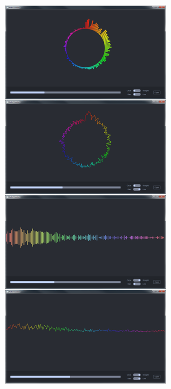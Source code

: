 ![screen1](screenshots/screen1.png)
![screen2](screenshots/screen2.png)
![screen3](screenshots/screen3.png)
![screen4](screenshots/screen4.png)
